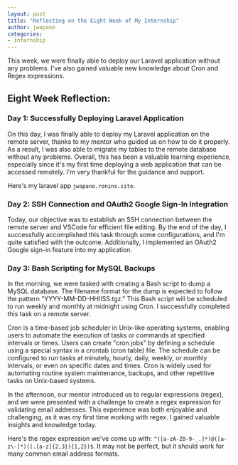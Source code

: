 ```yaml
---
layout: post
title: "Reflecting on the Eight Week of My Internship"
author: jwapano
categories: 
- internship
---
```

This week, we were finally able to deploy our Laravel application without any problems. I've also gained valuable new knowledge about Cron and Regex expressions.

## Eight Week Reflection:

### Day 1: Successfully Deploying Laravel Application
On this day, I was finally able to deploy my Laravel application on the remote server, thanks to my mentor who guided us on how to do it properly. As a result, I was also able to migrate my tables to the remote database without any problems. Overall, this has been a valuable learning experience, especially since it's my first time deploying a web application that can be accessed remotely. I'm very thankful for the guidance and support.

Here's my laravel app `jwapano.ronins.site`.

### Day 2: SSH Connection and OAuth2 Google Sign-In Integration
Today, our objective was to establish an SSH connection between the remote server and VSCode for efficient file editing. By the end of the day, I successfully accomplished this task through some configurations, and I'm quite satisfied with the outcome. Additionally, I implemented an OAuth2 Google sign-in feature into my application.


### Day 3: Bash Scripting for MySQL Backups
In the morning, we were tasked with creating a Bash script to dump a MySQL database. The filename format for the dump is expected to follow the pattern "YYYY-MM-DD-HHIISS.tgz." This Bash script will be scheduled to run weekly and monthly at midnight using Cron. I successfully completed this task on a remote server.

Cron is a time-based job scheduler in Unix-like operating systems, enabling users to automate the execution of tasks or commands at specified intervals or times. Users can create "cron jobs" by defining a schedule using a special syntax in a crontab (cron table) file. The schedule can be configured to run tasks at minutely, hourly, daily, weekly, or monthly intervals, or even on specific dates and times. Cron is widely used for automating routine system maintenance, backups, and other repetitive tasks on Unix-based systems.

In the afternoon, our mentor introduced us to regular expressions (regex), and we were presented with a challenge to create a regex expression for validating email addresses. This experience was both enjoyable and challenging, as it was my first time working with regex. I gained valuable insights and knowledge today.

Here's the regex expression we've come up with: `^([a-zA-Z0-9-_.]*)@([a-z\-]*)((.[a-z]{2,3}){1,2})$`. It may not be perfect, but it should work for many common email address formats.